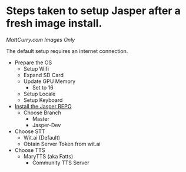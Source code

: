 # Steps taken to setup Jasper after a fresh image install. 

_MattCurry.com Images Only_

The default setup requires an internet connection.

* Prepare the OS
  * Setup Wifi
  * Expand SD Card
  * Update GPU Memory
    * Set to 16
  * Setup Locale
  * Setup Keyboard
* [Install the Jasper REPO](installation.md)
  * Choose Branch
    * Master
    * Jasper-Dev
* Choose STT
  * Wit.ai (Default)
   * Obtain Server Token from wit.ai
* Choose TTS
  * MaryTTS (aka Fatts)
    * Community TTS Server
